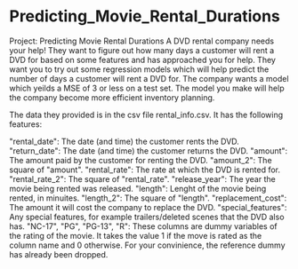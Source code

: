 # Predicting_Movie_Rental_Durations
Project: Predicting Movie Rental Durations
A DVD rental company needs your help! They want to figure out how many days a customer will rent a DVD for based on some features and has approached you for help. They want you to try out some regression models which will help predict the number of days a customer will rent a DVD for. The company wants a model which yeilds a MSE of 3 or less on a test set. The model you make will help the company become more efficient inventory planning.

The data they provided is in the csv file rental_info.csv. It has the following features:

"rental_date": The date (and time) the customer rents the DVD.
"return_date": The date (and time) the customer returns the DVD.
"amount": The amount paid by the customer for renting the DVD.
"amount_2": The square of "amount".
"rental_rate": The rate at which the DVD is rented for.
"rental_rate_2": The square of "rental_rate".
"release_year": The year the movie being rented was released.
"length": Lenght of the movie being rented, in minuites.
"length_2": The square of "length".
"replacement_cost": The amount it will cost the company to replace the DVD.
"special_features": Any special features, for example trailers/deleted scenes that the DVD also has.
"NC-17", "PG", "PG-13", "R": These columns are dummy variables of the rating of the movie. It takes the value 1 if the move is rated as the column name and 0 otherwise. For your convinience, the reference dummy has already been dropped.
